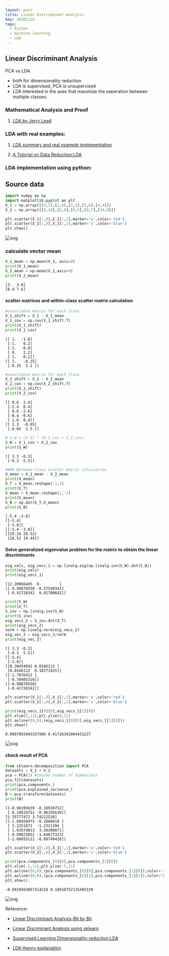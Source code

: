 ```yaml
---
layout: post
title: Linear Discriminant Analysis
key: 20201124
tags:
  - Python
  - machine learning
  - LDA
---
```


## Linear Discriminant Analysis

PCA vs LDA
* both for dimensionality reduction
* LDA is supervised, PCA is unsupervised
* LDA interested in the axes that maximize the seperation between multiple classes.

### Mathematical Analysis and Proof

1. [LDA by Jerry Lead](https://www.cnblogs.com/jerrylead/archive/2011/04/21/2024384.html)



### LDA with real examples:

1. [LDA summary and real example implementation](https://blog.csdn.net/weixin_45435206/article/details/103093920?utm_medium=distribute.pc_relevant.none-task-blog-BlogCommendFromBaidu-2.control&depth_1-utm_source=distribute.pc_relevant.none-task-blog-BlogCommendFromBaidu-2.control)

2. [A Tutorial on Data Reduction:LDA](http://www.sci.utah.edu/~shireen/pdfs/tutorials/Elhabian_LDA09.pdf)


### LDA implementation using python:

## Source data


```python
import numpy as np
import matplotlib.pyplot as plt
X_1 = np.array([[4,2],[2,4],[2,3],[3,6],[4,4]])
X_2 = np.array([[9,10],[6,8],[9,5],[8,7],[10,8]])

plt.scatter(X_1[:,0],X_1[:,1],marker='o',color='red')
plt.scatter(X_2[:,0],X_2[:,1],marker='s',color='blue')
plt.show()

```


    
![svg](https://raw.githubusercontent.com/hadleyhzy34/machine_learning/master/lda/lda_scratch_files/lda_scratch_1_0.svg)
    


### calculate vector mean


```python
X_1_mean = np.mean(X_1, axis=0)
print(X_1_mean)
X_2_mean = np.mean(X_2,axis=0)
print(X_2_mean)
```

    [3.  3.8]
    [8.4 7.6]


#### scatter matrices and within-class scatter matrix calculation


```python
#covariance matrix for each class
X_1_shift = X_1 - X_1_mean
X_1_cov = np.cov(X_1_shift.T)
print(X_1_shift)
print(X_1_cov)
```

    [[ 1.  -1.8]
     [-1.   0.2]
     [-1.  -0.8]
     [ 0.   2.2]
     [ 1.   0.2]]
    [[ 1.   -0.25]
     [-0.25  2.2 ]]



```python
#covariance matrix for each class
X_2_shift = X_2 - X_2_mean
X_2_cov = np.cov(X_2_shift.T)
print(X_2_shift)
print(X_2_cov)
```

    [[ 0.6  2.4]
     [-2.4  0.4]
     [ 0.6 -2.6]
     [-0.4 -0.6]
     [ 1.6  0.4]]
    [[ 2.3  -0.05]
     [-0.05  3.3 ]]



```python
# S_W = (5-1) * (X_1_cov + X_2_cov)
S_W = X_1_cov + X_2_cov
print(S_W)
```

    [[ 3.3 -0.3]
     [-0.3  5.5]]



```python
#### Between-class scatter matrix calculation
X_mean = X_1_mean - X_2_mean
print(X_mean)
X_T = X_mean.reshape(-1,1)
print(X_T)
X_mean = X_mean.reshape(1,-1)
print(X_mean)
S_B = np.dot(X_T,X_mean)
print(S_B)
```

    [-5.4 -3.8]
    [[-5.4]
     [-3.8]]
    [[-5.4 -3.8]]
    [[29.16 20.52]
     [20.52 14.44]]


#### Solve generalized eigenvalue problem for the matrix to obtain the linear discriminants


```python
eig_vals, eig_vecs_1 = np.linalg.eig(np.linalg.inv(S_W).dot(S_B))
print(eig_vals)
print(eig_vecs_1)
```

    [12.20066445  0.        ]
    [[ 0.90878558 -0.57549341]
     [ 0.41726342  0.81780642]]



```python
print(S_W)
print(X_T)
S_inv = np.linalg.inv(S_W)
print(S_inv)
eig_vecs_2 = S_inv.dot(X_T)
print(eig_vecs_2)
norm = np.linalg.norm(eig_vecs_2)
eig_vec_2 = eig_vecs_2/norm
print(eig_vec_2)
```

    [[ 3.3 -0.3]
     [-0.3  5.5]]
    [[-5.4]
     [-3.8]]
    [[0.30454042 0.0166113 ]
     [0.0166113  0.18272425]]
    [[-1.7076412 ]
     [-0.78405316]]
    [[-0.90878558]
     [-0.41726342]]



```python
plt.scatter(X_1[:,0],X_1[:,1],marker='o',color='red')
plt.scatter(X_2[:,0],X_2[:,1],marker='s',color='blue')

print(eig_vecs_1[0][0],eig_vecs_1[1][0])
plt.xlim(0,11),plt.ylim(0,11)
plt.axline((0,0),(eig_vecs_1[0][0],eig_vecs_1[1][0]))
plt.show()
```

    0.9087855843337986 0.41726342004431227



    
![svg](https://raw.githubusercontent.com/hadleyhzy34/machine_learning/master/lda/lda_scratch_files/lda_scratch_12_1.svg)
    


#### check result of PCA


```python
from sklearn.decomposition import PCA
datasets = X_1 + X_2
pca = PCA(2) #chosen number of dimensions
pca.fit(datasets)
print(pca.components_)
print(pca.explained_variance_)
B = pca.transform(datasets)
print(B)   
```

    [[-0.98195639 -0.18910752]
     [ 0.18910752 -0.98195639]]
    [5.35777472 3.74222528]
    [[-1.68459473 -0.2866018 ]
     [ 3.2251872  -1.2321394 ]
     [ 1.03574813  3.26300871]
     [ 0.09021052 -1.64677323]
     [-2.66655112 -0.09749428]]



```python
plt.scatter(X_1[:,0],X_1[:,1],marker='o',color='red')
plt.scatter(X_2[:,0],X_2[:,1],marker='s',color='blue')

print(pca.components_[0][0],pca.components_[1][0])
plt.xlim(-5,11),plt.ylim(-5,11)
plt.axline((0,0),(pca.components_[0][0],pca.components_[1][0]),color='red')
plt.axline((0,0),(pca.components_[0][1],pca.components_[1][1]),color='blue')
plt.show()
```

    -0.9819563867314219 0.18910752115495139



    
![svg](https://raw.githubusercontent.com/hadleyhzy34/machine_learning/master/lda/lda_scratch_files/lda_scratch_15_1.svg)

Reference:
* [Linear Discriminant Analysis-Bit by Bit](https://sebastianraschka.com/Articles/2014_python_lda.html)
    
* [Linear Disciminant Analysis using sklearn](https://blog.csdn.net/brucewong0516/article/details/78684005?utm_source=blogxgwz7)

* [Supervised Learning Dimensionality reduction:LDA](https://www.python-course.eu/linear_discriminant_analysis.php)

* [LDA theory explanation](https://blog.csdn.net/qq_44766883/article/details/109893062)
